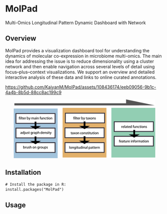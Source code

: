 # MolPad
Multi-Omics Longitudinal Pattern Dynamic Dashboard with Network

## Overview

MolPad provides a visualization dashboard tool for understanding the dynamics of molecular co-expression in microbiome multi-omics. The main idea for addressing the issue is to reduce dimensionality using a cluster network and then enable navigation across several levels of detail using focus–plus–context visualizations. We support an overview and detailed interactive analysis of these data and links to online curated annotations. 


https://github.com/KaiyanM/MolPad/assets/108436174/eeb09056-9b1c-4a4b-8b5d-88cc8ac199c9

<p align="center">
  <img src="https://github.com/KaiyanM/MolPad/blob/main/image/flow.png" width="450"/></a>  
</p>


## Installation

```{r, eval = FALSE}
# Install the package in R:
install.packages("MolPad")
```

## Usage

